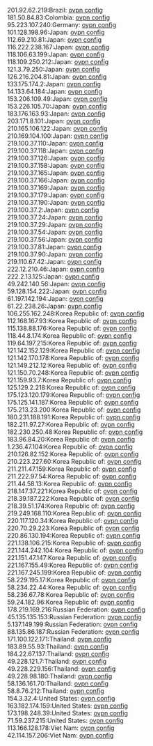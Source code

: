 201.92.62.219:Brazil: [ovpn config](vpn/201_92_62_219.ovpn)  
181.50.84.83:Colombia: [ovpn config](vpn/181_50_84_83.ovpn)  
95.223.107.240:Germany: [ovpn config](vpn/95_223_107_240.ovpn)  
101.128.198.96:Japan: [ovpn config](vpn/101_128_198_96.ovpn)  
112.69.210.81:Japan: [ovpn config](vpn/112_69_210_81.ovpn)  
116.222.238.167:Japan: [ovpn config](vpn/116_222_238_167.ovpn)  
118.106.63.199:Japan: [ovpn config](vpn/118_106_63_199.ovpn)  
118.109.250.212:Japan: [ovpn config](vpn/118_109_250_212.ovpn)  
121.3.79.250:Japan: [ovpn config](vpn/121_3_79_250.ovpn)  
126.216.204.81:Japan: [ovpn config](vpn/126_216_204_81.ovpn)  
133.175.174.2:Japan: [ovpn config](vpn/133_175_174_2.ovpn)  
14.133.64.184:Japan: [ovpn config](vpn/14_133_64_184.ovpn)  
153.206.109.49:Japan: [ovpn config](vpn/153_206_109_49.ovpn)  
153.226.105.70:Japan: [ovpn config](vpn/153_226_105_70.ovpn)  
183.176.163.93:Japan: [ovpn config](vpn/183_176_163_93.ovpn)  
203.171.8.101:Japan: [ovpn config](vpn/203_171_8_101.ovpn)  
210.165.106.122:Japan: [ovpn config](vpn/210_165_106_122.ovpn)  
210.169.104.100:Japan: [ovpn config](vpn/210_169_104_100.ovpn)  
219.100.37.110:Japan: [ovpn config](vpn/219_100_37_110.ovpn)  
219.100.37.118:Japan: [ovpn config](vpn/219_100_37_118.ovpn)  
219.100.37.126:Japan: [ovpn config](vpn/219_100_37_126.ovpn)  
219.100.37.158:Japan: [ovpn config](vpn/219_100_37_158.ovpn)  
219.100.37.165:Japan: [ovpn config](vpn/219_100_37_165.ovpn)  
219.100.37.166:Japan: [ovpn config](vpn/219_100_37_166.ovpn)  
219.100.37.169:Japan: [ovpn config](vpn/219_100_37_169.ovpn)  
219.100.37.179:Japan: [ovpn config](vpn/219_100_37_179.ovpn)  
219.100.37.190:Japan: [ovpn config](vpn/219_100_37_190.ovpn)  
219.100.37.2:Japan: [ovpn config](vpn/219_100_37_2.ovpn)  
219.100.37.24:Japan: [ovpn config](vpn/219_100_37_24.ovpn)  
219.100.37.29:Japan: [ovpn config](vpn/219_100_37_29.ovpn)  
219.100.37.54:Japan: [ovpn config](vpn/219_100_37_54.ovpn)  
219.100.37.56:Japan: [ovpn config](vpn/219_100_37_56.ovpn)  
219.100.37.81:Japan: [ovpn config](vpn/219_100_37_81.ovpn)  
219.100.37.90:Japan: [ovpn config](vpn/219_100_37_90.ovpn)  
219.110.67.42:Japan: [ovpn config](vpn/219_110_67_42.ovpn)  
222.12.210.46:Japan: [ovpn config](vpn/222_12_210_46.ovpn)  
222.2.13.125:Japan: [ovpn config](vpn/222_2_13_125.ovpn)  
49.242.140.56:Japan: [ovpn config](vpn/49_242_140_56.ovpn)  
59.128.154.222:Japan: [ovpn config](vpn/59_128_154_222.ovpn)  
61.197.142.194:Japan: [ovpn config](vpn/61_197_142_194.ovpn)  
61.22.238.26:Japan: [ovpn config](vpn/61_22_238_26.ovpn)  
106.255.162.248:Korea Republic of: [ovpn config](vpn/106_255_162_248.ovpn)  
112.168.167.93:Korea Republic of: [ovpn config](vpn/112_168_167_93.ovpn)  
115.138.88.176:Korea Republic of: [ovpn config](vpn/115_138_88_176.ovpn)  
118.44.8.174:Korea Republic of: [ovpn config](vpn/118_44_8_174.ovpn)  
119.64.197.215:Korea Republic of: [ovpn config](vpn/119_64_197_215.ovpn)  
121.142.152.129:Korea Republic of: [ovpn config](vpn/121_142_152_129.ovpn)  
121.142.170.178:Korea Republic of: [ovpn config](vpn/121_142_170_178.ovpn)  
121.149.212.12:Korea Republic of: [ovpn config](vpn/121_149_212_12.ovpn)  
121.150.70.248:Korea Republic of: [ovpn config](vpn/121_150_70_248.ovpn)  
121.159.93.7:Korea Republic of: [ovpn config](vpn/121_159_93_7.ovpn)  
125.129.2.218:Korea Republic of: [ovpn config](vpn/125_129_2_218.ovpn)  
175.123.120.179:Korea Republic of: [ovpn config](vpn/175_123_120_179.ovpn)  
175.125.141.187:Korea Republic of: [ovpn config](vpn/175_125_141_187.ovpn)  
175.213.23.200:Korea Republic of: [ovpn config](vpn/175_213_23_200.ovpn)  
180.231.188.191:Korea Republic of: [ovpn config](vpn/180_231_188_191.ovpn)  
182.211.97.27:Korea Republic of: [ovpn config](vpn/182_211_97_27.ovpn)  
182.230.250.48:Korea Republic of: [ovpn config](vpn/182_230_250_48.ovpn)  
183.96.84.20:Korea Republic of: [ovpn config](vpn/183_96_84_20.ovpn)  
1.236.47.104:Korea Republic of: [ovpn config](vpn/1_236_47_104.ovpn)  
210.126.82.152:Korea Republic of: [ovpn config](vpn/210_126_82_152.ovpn)  
210.223.227.60:Korea Republic of: [ovpn config](vpn/210_223_227_60.ovpn)  
211.211.47.159:Korea Republic of: [ovpn config](vpn/211_211_47_159.ovpn)  
211.222.97.54:Korea Republic of: [ovpn config](vpn/211_222_97_54.ovpn)  
211.44.58.13:Korea Republic of: [ovpn config](vpn/211_44_58_13.ovpn)  
218.147.37.221:Korea Republic of: [ovpn config](vpn/218_147_37_221.ovpn)  
218.39.187.222:Korea Republic of: [ovpn config](vpn/218_39_187_222.ovpn)  
218.39.51.174:Korea Republic of: [ovpn config](vpn/218_39_51_174.ovpn)  
219.249.168.110:Korea Republic of: [ovpn config](vpn/219_249_168_110.ovpn)  
220.117.120.34:Korea Republic of: [ovpn config](vpn/220_117_120_34.ovpn)  
220.70.29.223:Korea Republic of: [ovpn config](vpn/220_70_29_223.ovpn)  
220.86.130.194:Korea Republic of: [ovpn config](vpn/220_86_130_194.ovpn)  
221.138.106.215:Korea Republic of: [ovpn config](vpn/221_138_106_215.ovpn)  
221.144.242.104:Korea Republic of: [ovpn config](vpn/221_144_242_104.ovpn)  
221.151.47.147:Korea Republic of: [ovpn config](vpn/221_151_47_147.ovpn)  
221.167.155.49:Korea Republic of: [ovpn config](vpn/221_167_155_49.ovpn)  
221.167.245.199:Korea Republic of: [ovpn config](vpn/221_167_245_199.ovpn)  
58.229.195.17:Korea Republic of: [ovpn config](vpn/58_229_195_17.ovpn)  
58.234.22.44:Korea Republic of: [ovpn config](vpn/58_234_22_44.ovpn)  
58.236.67.78:Korea Republic of: [ovpn config](vpn/58_236_67_78.ovpn)  
59.24.182.96:Korea Republic of: [ovpn config](vpn/59_24_182_96.ovpn)  
178.219.169.216:Russian Federation: [ovpn config](vpn/178_219_169_216.ovpn)  
45.135.135.153:Russian Federation: [ovpn config](vpn/45_135_135_153.ovpn)  
5.137.149.199:Russian Federation: [ovpn config](vpn/5_137_149_199.ovpn)  
88.135.86.187:Russian Federation: [ovpn config](vpn/88_135_86_187.ovpn)  
171.100.122.171:Thailand: [ovpn config](vpn/171_100_122_171.ovpn)  
183.89.55.93:Thailand: [ovpn config](vpn/183_89_55_93.ovpn)  
184.22.67.137:Thailand: [ovpn config](vpn/184_22_67_137.ovpn)  
49.228.121.7:Thailand: [ovpn config](vpn/49_228_121_7.ovpn)  
49.228.229.156:Thailand: [ovpn config](vpn/49_228_229_156.ovpn)  
49.228.98.180:Thailand: [ovpn config](vpn/49_228_98_180.ovpn)  
58.136.161.70:Thailand: [ovpn config](vpn/58_136_161_70.ovpn)  
58.8.76.212:Thailand: [ovpn config](vpn/58_8_76_212.ovpn)  
154.3.32.4:United States: [ovpn config](vpn/154_3_32_4.ovpn)  
163.182.174.159:United States: [ovpn config](vpn/163_182_174_159.ovpn)  
173.198.248.39:United States: [ovpn config](vpn/173_198_248_39.ovpn)  
71.59.237.215:United States: [ovpn config](vpn/71_59_237_215.ovpn)  
113.166.128.178:Viet Nam: [ovpn config](vpn/113_166_128_178.ovpn)  
42.114.157.206:Viet Nam: [ovpn config](vpn/42_114_157_206.ovpn)  
